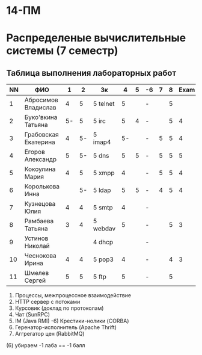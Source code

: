 # 14-ПМ
# Распределеные вычислительные системы (7 семестр)
## Таблица выполнения лабораторных работ

| NN  | ФИО                  | 1   | 2   | 3к        | 4   | 5   | -6  | 7   | 8   | Exam |
| --- | -------------------- | --- | --- | --------- | --- | --- | --- | --- | --- | ---- |
| 1   | Абросимов Владислав  | 4   | 5   | 5 telnet  | 5   |     | -   |     | 5   |
| 2   | Буко'вкина Татьяна   | 5-  | 5   | 5 irc     | 5   | 4   | -   |     | 5   | 4
| 3   | Грабовская Екатерина | 4   | 5-  | 5 imap4   | 5-  |     | -   | 5   | 5   | 4
| 4   | Егоров Александр     | 5   | 5-  | 5 dns     | 5   | 5   | -   | 5   | 5   | 5
| 5   | Кокоулина Мария      | 4   | 5   | 5 xmpp    | 4   |     | -   | 5   | 5   | 4
| 6   | Королькова Инна      |     | 5-  | 5 ldap    | 5   | 5   | -   | 4   | 5   | 4
| 7   | Кузнецова Юлия       | 4   | 4   | 5 smtp    | 4   |     | -   |     |     |
| 8   | Рамбаева Татьяна     | 3   | 4   | 5 webdav  | 5   |     | -   |     | 5   | 3
| 9   | Устинов Николай      |     |     | 4 dhcp    |     |     | -   |     |     |
| 10  | Чеснокова Ирина      | 4   | 4   | 5 pop3    | 4   |     | -   |     | 4   | 3
| 11  | Шмелев Сергей        | 5   | 5   | 5 ftp     | 5   |     | -   |     | 5   |

1) Процессы, межпроцессное взаимодействие
2) HTTP сервер с потоками
3) Курсовик (доклад по протоколам)
4) Чат (SunRPC)
5) IM (Java RMI)
-6) Крестики-нолики (CORBA)
7) Геренатор-исполнитель (Apache Thrift)
8) Аггрегатор цен (RabbitMQ)

(6) убираем
-1 лаба == -1 балл
